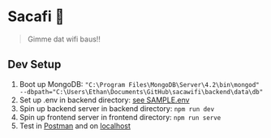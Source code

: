 # Sacafi 🥡
> Gimme dat wifi baus!!

## Dev Setup
1. Boot up MongoDB: `"C:\Program Files\MongoDB\Server\4.2\bin\mongod" --dbpath="C:\Users\Ethan\Documents\GitHub\sacawifi\backend\data\db"`
1. Set up .env in backend directory: [see SAMPLE.env](https://glitch.com/edit/#!/remix/realworld)
1. Spin up backend server in backend directory: `npm run dev`
1. Spin up frontend server in frontend directory: `npm run serve`
1. Test in [Postman](https://github.com/gothinkster/realworld/blob/master/api/Conduit.postman_collection.json) and on [localhost](http://localhost:8080)